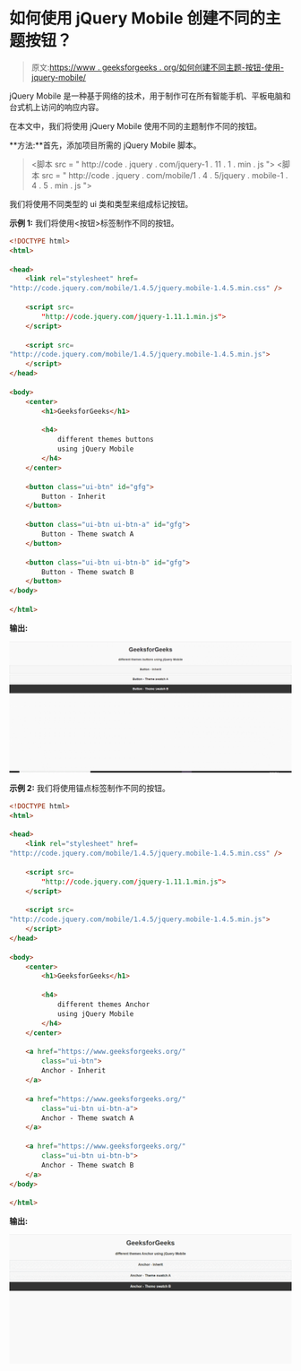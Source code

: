 # 如何使用 jQuery Mobile 创建不同的主题按钮？

> 原文:[https://www . geeksforgeeks . org/如何创建不同主题-按钮-使用-jquery-mobile/](https://www.geeksforgeeks.org/how-to-create-different-themes-buttons-using-jquery-mobile/)

jQuery Mobile 是一种基于网络的技术，用于制作可在所有智能手机、平板电脑和台式机上访问的响应内容。

在本文中，我们将使用 jQuery Mobile 使用不同的主题制作不同的按钮。

**方法:**首先，添加项目所需的 jQuery Mobile 脚本。

> <link rel="”stylesheet”" href="”http://code.jquery.com/mobile/1.4.5/jquery.mobile-1.4.5.min.css”">
> <脚本 src = " http://code . jquery . com/jquery-1 . 11 . 1 . min . js "></脚本>
> <脚本 src = " http://code . jquery . com/mobile/1 . 4 . 5/jquery . mobile-1 . 4 . 5 . min . js "></脚本>

我们将使用不同类型的 ui 类和类型来组成标记按钮。

**示例 1:** 我们将使用<按钮>标签制作不同的按钮。

```html
<!DOCTYPE html>
<html>

<head>
    <link rel="stylesheet" href=
"http://code.jquery.com/mobile/1.4.5/jquery.mobile-1.4.5.min.css" />

    <script src=
        "http://code.jquery.com/jquery-1.11.1.min.js">
    </script>

    <script src=
"http://code.jquery.com/mobile/1.4.5/jquery.mobile-1.4.5.min.js">
    </script>
</head>

<body>
    <center>
        <h1>GeeksforGeeks</h1>

        <h4>
            different themes buttons 
            using jQuery Mobile
        </h4>
    </center>

    <button class="ui-btn" id="gfg">
        Button - Inherit
    </button>

    <button class="ui-btn ui-btn-a" id="gfg">
        Button - Theme swatch A
    </button>

    <button class="ui-btn ui-btn-b" id="gfg">
        Button - Theme swatch B
    </button>
</body>

</html> 
```

**输出:**

![](img/9163072555b3bc2e4a015115f64facc9.png)

**示例 2:** 我们将使用锚点标签制作不同的按钮。

```html
<!DOCTYPE html>
<html>

<head>
    <link rel="stylesheet" href=
"http://code.jquery.com/mobile/1.4.5/jquery.mobile-1.4.5.min.css" />

    <script src=
        "http://code.jquery.com/jquery-1.11.1.min.js">
    </script>

    <script src=
"http://code.jquery.com/mobile/1.4.5/jquery.mobile-1.4.5.min.js">
    </script>
</head>

<body>
    <center>
        <h1>GeeksforGeeks</h1>

        <h4>
            different themes Anchor 
            using jQuery Mobile
        </h4>
    </center>

    <a href="https://www.geeksforgeeks.org/" 
        class="ui-btn">
        Anchor - Inherit
    </a>

    <a href="https://www.geeksforgeeks.org/" 
        class="ui-btn ui-btn-a">
        Anchor - Theme swatch A
    </a>

    <a href="https://www.geeksforgeeks.org/" 
        class="ui-btn ui-btn-b">
        Anchor - Theme swatch B
    </a>
</body>

</html>
```

**输出:**

![](img/c6a47559a2aa62acb1974bc1d614c0c1.png)